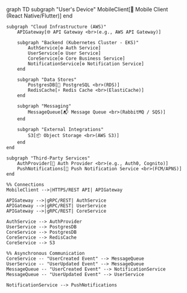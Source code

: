 graph TD
    subgraph "User's Device"
        MobileClient[📱 Mobile Client <br>(React Native/Flutter)]
    end

    subgraph "Cloud Infrastructure (AWS)"
        APIGateway[🌐 API Gateway <br>(e.g., AWS API Gateway)]

        subgraph "Backend (Kubernetes Cluster - EKS)"
            AuthService[⚙️ Auth Service]
            UserService[⚙️ User Service]
            CoreService[⚙️ Core Business Service]
            NotificationService[⚙️ Notification Service]
        end

        subgraph "Data Stores"
            PostgresDB[🐘 PostgreSQL <br>(RDS)]
            RedisCache[⚡ Redis Cache <br>(ElastiCache)]
        end

        subgraph "Messaging"
            MessageQueue[📬 Message Queue <br>(RabbitMQ / SQS)]
        end

        subgraph "External Integrations"
            S3[📦 Object Storage <br>(AWS S3)]
        end
    end

    subgraph "Third-Party Services"
        AuthProvider[🔐 Auth Provider <br>(e.g., Auth0, Cognito)]
        PushNotifications[📨 Push Notification Service <br>(FCM/APNS)]
    end

    %% Connections
    MobileClient -->|HTTPS/REST API| APIGateway

    APIGateway -->|gRPC/REST| AuthService
    APIGateway -->|gRPC/REST| UserService
    APIGateway -->|gRPC/REST| CoreService

    AuthService --> AuthProvider
    UserService --> PostgresDB
    CoreService --> PostgresDB
    CoreService --> RedisCache
    CoreService --> S3

    %% Asynchronous Communication
    CoreService -- "UserCreated Event" --> MessageQueue
    UserService -- "UserUpdated Event" --> MessageQueue
    MessageQueue -- "UserCreated Event" --> NotificationService
    MessageQueue -- "UserUpdated Event" --> UserService

    NotificationService --> PushNotifications